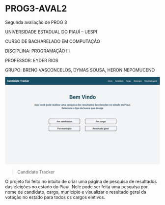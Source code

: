 # PROG3-AVAL2
Segunda avaliação de PROG 3

UNIVERSIDADE ESTADUAL DO PIAUÍ – UESPI

CURSO DE BACHARELADO EM COMPUTAÇÃO

DISCIPLINA: PROGRAMAÇÃO III

PROFESSOR: EYDER RIOS

GRUPO: BRENO VASCONCELOS, DYMAS SOUSA, HERON NEPOMUCENO

![preview](./.github/preview.png)

> Candidate Tracker

O projeto foi feito no intuito de criar uma página de pesquisa de resultados das eleições no estado do Piauí. Nele pode ser feita uma pesquisa por nome de candidato, cargo, município e visualizar o resultado geral da votação no estado para todos os cargos eletivos.